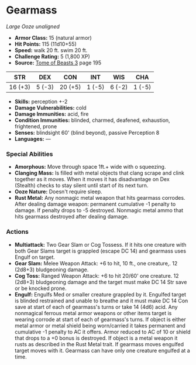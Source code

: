 # Gearmass

*Large* *Ooze* *unaligned*

- **Armor Class:** 15 (natural armor)
- **Hit Points:** 115 (11d10+55)
- **Speed:** walk 20 ft. swim 20 ft.
- **Challenge Rating:** 5 (1,800 XP)
- **Source:** [Tome of Beasts 3](https://koboldpress.com/kpstore/product/tome-of-beasts-3-for-5th-edition/) page 195

| STR | DEX | CON | INT | WIS | CHA |
| --- | --- | --- | --- | --- | --- |
| 16 (+3) | 5 (-3) | 20 (+5) | 1 (-5) | 6 (-2) | 1 (-5) |

- **Skills:** perception +-2
- **Damage Vulnerabilities:** cold
- **Damage Immunities:** acid, fire
- **Condition Immunities:** blinded, charmed, deafened, exhaustion, frightened, prone
- **Senses:** blindsight 60' (blind beyond), passive Perception 8
- **Languages:** —

### Special Abilities

- **Amorphous:** Move through space 1ft.+ wide with o squeezing.
- **Clanging Mass:** Is filled with metal objects that clang scrape and clink together as it moves. When it moves it has disadvantage on Dex (Stealth) checks to stay silent until start of its next turn.
- **Ooze Nature:** Doesn't require sleep.
- **Rust Metal:** Any nonmagic metal weapon that hits gearmass corrodes. After dealing damage weapon: permanent cumulative -1 penalty to damage. If penalty drops to -5 destroyed. Nonmagic metal ammo that hits gearmass destroyed after dealing damage.

### Actions

- **Multiattack:** Two Gear Slam or Cog Tossess. If it hits one creature with both Gear Slams target is grappled (escape DC 14) and gearmass uses Engulf on target.
- **Gear Slam:** Melee Weapon Attack: +6 to hit, 10 ft., one creature,. 12 (2d8+3) bludgeoning damage.
- **Cog Toss:** Ranged Weapon Attack: +6 to hit 20/60' one creature. 12 (2d8+3) bludgeoning damage and the target must make DC 14 Str save or be knocked prone.
- **Engulf:** Engulfs Med or smaller creature grappled by it. Engulfed target is blinded restrained and unable to breathe and it must make DC 14 Con save at start of each of gearmass's turns or take 14 (4d6) acid. Any nonmagical ferrous metal armor weapons or other items target is wearing corrode at start of each of gearmass's turns. If object is either metal armor or metal shield being worn/carried it takes permanent and cumulative -1 penalty to AC it offers. Armor reduced to AC of 10 or shield that drops to a +0 bonus is destroyed. If object is a metal weapon it rusts as described in the Rust Metal trait. If gearmass moves engulfed target moves with it. Gearmass can have only one creature engulfed at a time.


